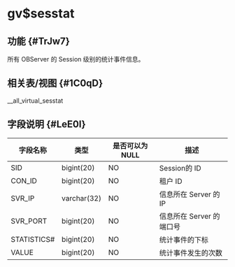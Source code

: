 gv$sesstat 
===============================



功能 {#TrJw7}
-----------

所有 OBServer 的 Session 级别的统计事件信息。

相关表/视图 {#1C0qD}
---------------

__all_virtual_sesstat

字段说明 {#LeE0l}
-------------



|  **字段名称**   |   **类型**    | **是否可以为 NULL** |      **描述**      |
|-------------|-------------|----------------|------------------|
| SID         | bigint(20)  | NO             | Session的 ID      |
| CON_ID      | bigint(20)  | NO             | 租户 ID            |
| SVR_IP      | varchar(32) | NO             | 信息所在 Server 的 IP |
| SVR_PORT    | bigint(20)  | NO             | 信息所在 Server 的端口号 |
| STATISTICS# | bigint(20)  | NO             | 统计事件的下标          |
| VALUE       | bigint(20)  | NO             | 统计事件发生的次数        |



